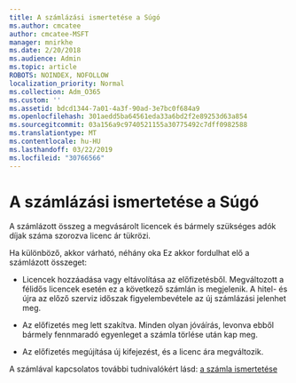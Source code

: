 ```yaml
---
title: A számlázási ismertetése a Súgó
ms.author: cmcatee
author: cmcatee-MSFT
manager: mnirkhe
ms.date: 2/20/2018
ms.audience: Admin
ms.topic: article
ROBOTS: NOINDEX, NOFOLLOW
localization_priority: Normal
ms.collection: Adm_O365
ms.custom: ''
ms.assetid: bdcd1344-7a01-4a3f-90ad-3e7bc0f684a9
ms.openlocfilehash: 301aedd5ba64561eda33a6bd2f2e89253d63a854
ms.sourcegitcommit: 03a156a9c9740521155a30775492c7dff0982588
ms.translationtype: MT
ms.contentlocale: hu-HU
ms.lasthandoff: 03/22/2019
ms.locfileid: "30766566"
---
```

# <a name="help-understanding-your-bill"></a>A számlázási ismertetése a Súgó

A számlázott összeg a megvásárolt licencek és bármely szükséges adók díjak száma szorozva licenc ár tükrözi.
  
Ha különböző, akkor várható, néhány oka Ez akkor fordulhat elő a számlázott összeget:
  
- Licencek hozzáadása vagy eltávolítása az előfizetésből. Megváltozott a félidős licencek esetén ez a következő számlán is megjelenik. A hitel- és újra az előző szerviz időszak figyelembevétele az új számlázási jelenhet meg.
    
- Az előfizetés meg lett szakítva. Minden olyan jóváírás, levonva ebből bármely fennmaradó egyenleget a számla törlése után kap meg.
    
- Az előfizetés megújítása új kifejezést, és a licenc ára megváltozik.
    
A számlával kapcsolatos további tudnivalókért lásd: [a számla ismertetése](https://support.office.com/article/0724b428-fb59-4962-8c37-6674166d7507)
  

